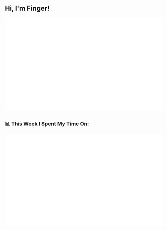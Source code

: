 <h2> Hi, I'm Finger!</h2>

<img align="right" src="https://raw.githubusercontent.com/spianmo/github-stats/master/generated/overview.svg#gh-light-mode-only">

<!-- <img align="right" height="160em" src="https://github-readme-stats-eight-theta.vercel.app/api/top-langs/?username=spianmo&layout=compact&langs_count=8&theme=algolia"/>	 -->
	
```go
package main

type Me struct {
	Name   string
	Job    string
	Code   string
	Skills string
}

func main() {
	me := &Me{
		Name:   "Finger",
		Job:    "Client-side Engineer",
		Code:   "Java and C++ and Others",
		Skills: "Android Security NLP ^o^",
	}
	_ = me
}
```


<h3>📊 This Week I Spent My Time On:</h3>
<img align='right' src="https://raw.githubusercontent.com/spianmo/github-stats/master/generated/languages.svg#gh-light-mode-only">

<!--START_SECTION:waka-->

```text
Java                   29 hrs 52 mins  ██████████████████████▓░░   90.33 %
XML                    2 hrs 12 mins   █▓░░░░░░░░░░░░░░░░░░░░░░░   06.67 %
Kotlin                 32 mins         ▒░░░░░░░░░░░░░░░░░░░░░░░░   01.66 %
Groovy                 14 mins         ▒░░░░░░░░░░░░░░░░░░░░░░░░   00.73 %
JSON                   5 mins          ░░░░░░░░░░░░░░░░░░░░░░░░░   00.27 %
Gradle                 4 mins          ░░░░░░░░░░░░░░░░░░░░░░░░░   00.24 %
```

<!--END_SECTION:waka-->
